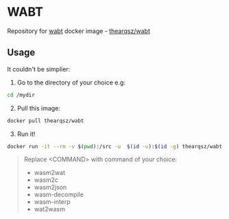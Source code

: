 # WABT

Repository for [wabt](https://github.com/WebAssembly/wabt) docker image - [thearqsz/wabt](https://hub.docker.com/r/thearqsz/wabt)

## Usage

It couldn't be simplier:

1. Go to the directory of your choice e.g:
```bash
cd /mydir
```
2. Pull this image:
```bash
docker pull thearqsz/wabt
```
3. Run it!
```bash
docker run -it --rm -v $(pwd):/src -u  $(id -u):$(id -g) thearqsz/wabt <COMMAND>
```
>Replace \<COMMAND\> with command of your choice:
  > - wasm2wat
  > - wasm2c                                                    
  > - wasm2json
  > - wasm-decompile
  > - wasm-interp
  > - wat2wasm

